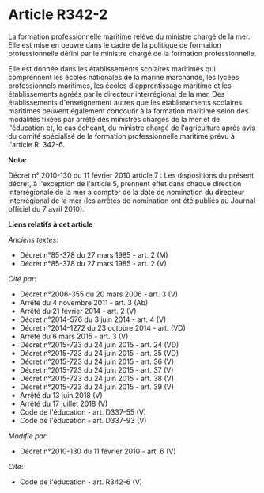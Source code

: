 # Article R342-2

La formation professionnelle maritime relève du ministre chargé de la mer. Elle est mise en oeuvre dans le cadre de la
politique de formation professionnelle défini par le ministre chargé de la formation professionnelle. 

Elle est donnée dans les établissements scolaires maritimes qui comprennent les écoles nationales de la marine marchande, les
lycées professionnels maritimes, les écoles d'apprentissage maritime et les établissements agréés par le directeur
interrégional de la mer. Des établissements d'enseignement autres que les établissements scolaires maritimes peuvent
également concourir à la formation maritime selon des modalités fixées par arrêté des ministres chargés de la mer et de
l'éducation et, le cas échéant, du ministre chargé de l'agriculture après avis du comité spécialisé de la formation
professionnelle maritime prévu à l'article R. 342-6.

**Nota:**

Décret n° 2010-130 du 11 février 2010 article 7 : Les dispositions du présent décret, à l'exception de l'article 5, prennent
effet dans chaque direction interrégionale de la mer à compter de la date de nomination du directeur interrégional de la mer
(les arrêtés de nomination ont été publiés au Journal officiel du 7 avril 2010).

**Liens relatifs à cet article**

_Anciens textes_:

  - Décret n°85-378 du 27 mars 1985 - art. 2 (M)
  - Décret n°85-378 du 27 mars 1985 - art. 2 (V)

_Cité par_:

  - Décret n°2006-355 du 20 mars 2006 - art. 3 (V)
  - Arrêté du 4 novembre 2011 - art. 3 (Ab)
  - Arrêté du 21 février 2014 - art. 2 (V)
  - Décret n°2014-576 du 3 juin 2014 - art. 4 (V)
  - Décret n°2014-1272 du 23 octobre 2014 - art. (VD)
  - Arrêté du 6 mars 2015 - art. 3 (V)
  - Décret n°2015-723 du 24 juin 2015 - art. 24 (VD)
  - Décret n°2015-723 du 24 juin 2015 - art. 35 (VD)
  - Décret n°2015-723 du 24 juin 2015 - art. 36 (V)
  - Décret n°2015-723 du 24 juin 2015 - art. 37 (V)
  - Décret n°2015-723 du 24 juin 2015 - art. 38 (V)
  - Décret n°2015-723 du 24 juin 2015 - art. 39 (V)
  - Arrêté du 13 juin 2018 (V)
  - Arrêté du 17 juillet 2018 (V)
  - Code de l'éducation - art. D337-55 (V)
  - Code de l'éducation - art. D337-93 (V)

_Modifié par_:

  - Décret n°2010-130 du 11 février 2010 - art. 6 (V)

_Cite_:

  - Code de l'éducation - art. R342-6 (V)
